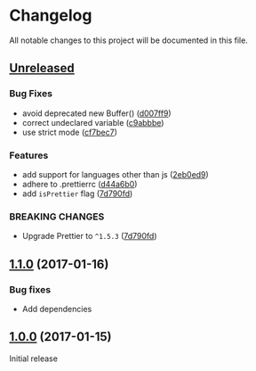 # Changelog

All notable changes to this project will be documented in this file.

## [Unreleased](https://github.com/bhargavrpatel/gulp-prettier/compare/v1.1.0...master)

### Bug Fixes

* avoid deprecated new Buffer() ([d007ff9](https://github.com/bhargavrpatel/gulp-prettier/commit/d007ff9))
* correct undeclared variable ([c9abbbe](https://github.com/bhargavrpatel/gulp-prettier/commit/c9abbbe))
* use strict mode ([cf7bec7](https://github.com/bhargavrpatel/gulp-prettier/commit/cf7bec7))

### Features

* add support for languages other than js ([2eb0ed9](https://github.com/bhargavrpatel/gulp-prettier/commit/2eb0ed9))
* adhere to .prettierrc ([d44a6b0](https://github.com/bhargavrpatel/gulp-prettier/commit/d44a6b0))
* add `isPrettier` flag ([7d790fd](https://github.com/bhargavrpatel/gulp-prettier/commit/7d790fd))

### BREAKING CHANGES

* Upgrade Prettier to `^1.5.3` ([7d790fd](https://github.com/bhargavrpatel/gulp-prettier/commit/7d790fd))

## [1.1.0](https://github.com/bhargavrpatel/gulp-prettier/compare/v1.0.0...v1.1.0) (2017-01-16)

### Bug fixes

* Add dependencies

## [1.0.0](https://github.com/bhargavrpatel/gulp-prettier/compare/86f02f9cdf4bc840624c21e1679dc75fad525de5...v1.0.0) (2017-01-15)

Initial release
